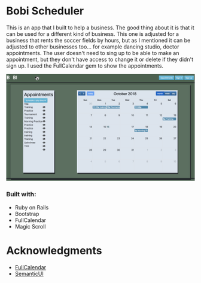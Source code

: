 # Bobi Scheduler
This is an app that I built to help a business. The good thing about it is that it can be used for a different kind of business. This one is adjusted for a business that rents the soccer fields by hours, but as I mentioned it can be adjusted to other businesses too... for example dancing studio, doctor appointments. The user doesn't need to sing up to be able to make an appointment, but they don't have access to change it or delete if they didn't sign up. I used the FullCalendar gem to show the appointments.

![Bobi Scheduler](/bobischeduler.png)






### Built with:
* Ruby on Rails
* Bootstrap
* FullCalendar
* Magic Scroll

# Acknowledgments

* [FullCalendar](https://fullcalendar.io/)
* [SemanticUI](https://semantic-ui.com/)
